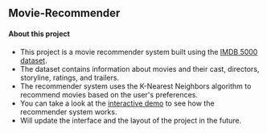 ## Movie-Recommender
#### About this project
- This project is a movie recommender system built using the [IMDB 5000 dataset](https://www.kaggle.com/carolzhangdc/imdb-5000-movie-dataset). 
- The dataset contains information about movies and their cast, directors, storyline, ratings, and trailers. 
- The recommender system uses the K-Nearest Neighbors algorithm to recommend movies based on the user's preferences.
- You can take a look at the [interactive demo](https://imdb5000-movie-recommender.herokuapp.com) to see how the recommender system works. 
- Will update the interface and the layout of the project in the future.
